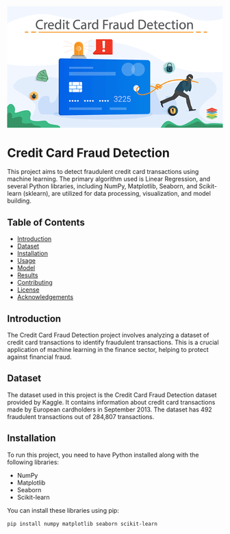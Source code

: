 ![logo](https://github.com/YashPrajapati27/Credit-Card-Fraud-Detection/blob/main/credit%20card%20fraud%20detection.png)
# Credit Card Fraud Detection

This project aims to detect fraudulent credit card transactions using machine learning. The primary algorithm used is Linear Regression, and several Python libraries, including NumPy, Matplotlib, Seaborn, and Scikit-learn (sklearn), are utilized for data processing, visualization, and model building.

## Table of Contents
- [Introduction](#introduction)
- [Dataset](#dataset)
- [Installation](#installation)
- [Usage](#usage)
- [Model](#model)
- [Results](#results)
- [Contributing](#contributing)
- [License](#license)
- [Acknowledgements](#acknowledgements)

## Introduction
The Credit Card Fraud Detection project involves analyzing a dataset of credit card transactions to identify fraudulent transactions. This is a crucial application of machine learning in the finance sector, helping to protect against financial fraud.

## Dataset
The dataset used in this project is the Credit Card Fraud Detection dataset provided by Kaggle. It contains information about credit card transactions made by European cardholders in September 2013. The dataset has 492 fraudulent transactions out of 284,807 transactions.

## Installation
To run this project, you need to have Python installed along with the following libraries:

- NumPy
- Matplotlib
- Seaborn
- Scikit-learn

You can install these libraries using pip:

```bash
pip install numpy matplotlib seaborn scikit-learn
